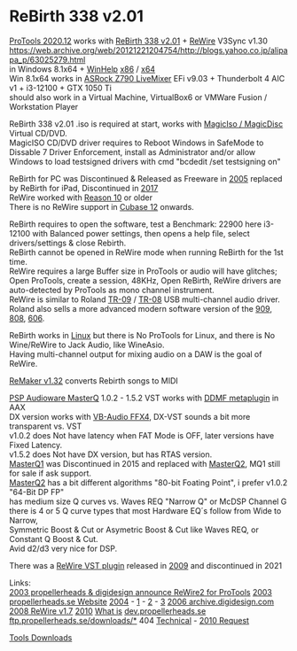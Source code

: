 # ReBirth 338 v2.01

[ProTools 2020.12](https://avidtech.my.salesforce-sites.com/pkb/articles/en_US/Knowledge/Pro-Tools-Operating-System-Compatibility-Chart?retURL=%2Fpkb%2Farticles%2Fcompatibility%2FPro-Tools-Supported-Apple-Computers-and-Operating-Systems&popup=true) works with [ReBirth 338 v2.01](https://en.wikipedia.org/wiki/ReBirth_RB-338) + [ReWire](https://en.wikipedia.org/wiki/ReWire_(software_protocol)) V3Sync v1.30 ﻿https://web.archive.org/web/20121221204754/http://blogs.yahoo.co.jp/alipapa_p/63025279.html </br>
﻿in Windows 8.1x64 + [WinHelp](﻿https://support.microsoft.com/en-us/topic/error-opening-help-in-windows-based-programs-feature-not-included-or-help-not-supported-3c841463-d67c-6062-0ee7-1a149da3973b) [x86](https://www.microsoft.com/en-us/download/details.aspx?id=47667) / [x64](https://www.microsoft.com/en-us/download/details.aspx?id=47671) </br>
Win 8.1x64 works in [ASRock Z790 LiveMixer](https://www.asrock.com/mb/Intel/Z790%20LiveMixer/Specification.asp) EFi v9.03 + Thunderbolt 4 AIC v1 + i3-12100 + GTX 1050 Ti </br>
should also work in a Virtual Machine, VirtualBox6 or VMWare Fusion / Workstation Player </br>

ReBirth 338 v2.01 .iso is required at start, works with [MagicIso / MagicDisc](https://web.archive.org/web/20210516111743/http://www.magiciso.com/tutorials/miso-magicdisc-overview.htm?=mdisc_hlp106) Virtual CD/DVD.</br>
MagicISO CD/DVD driver requires to Reboot Windows in SafeMode to Dissable 7 Driver Enforcement, install as Administrator and/or allow Windows to load testsigned drivers with cmd "bcdedit /set testsigning on" </br>
 
ReBirth for PC was Discontinued & Released as Freeware in [2005](https://web.archive.org/web/20051130043931/http://www.rebirthmuseum.com/) replaced by ReBirth for iPad, Discontinued in [2017](https://help.reasonstudios.com/hc/en-us/articles/360002216853-ReBirth-for-iPad-has-been-discontinued)</br>
ReWire worked with [Reason 10](https://reverb.com/news/how-to-combine-2-daws-with-rewire) or older </br>
There is no ReWire support in [Cubase 12](https://forums.steinberg.net/t/i-didnt-see-where-is-rewire-menu/914704) onwards. </br>

ReBirth requires to open the software, test a Benchmark: 22900 here i3-12100 with Balanced power settings, then opens a help file, select drivers/settings & close Rebirth. </br>
ReBirth cannot be opened in ReWire mode when running ReBirth for the 1st time. </br>
ReWire requires a large Buffer size in ProTools or audio will have glitches; </br>
Open ProTools, create a session, 48KHz, Open ReBirth, ReWire drivers are auto-detected by ProTools as mono channel instrument. </br>
ReWire is similar to Roland [TR-09](https://www.roland.com/us/products/tr-09/) / [TR-08](https://www.roland.com/us/products/tr-08/) USB multi-channel audio driver. </br>
Roland also sells a more advanced modern software version of the [909](https://www.roland.com/us/products/rc_tr-909/), [808](https://www.roland.com/us/products/rc_tr-808/), [606](https://www.roland.com/us/products/rc_tr-606/).

ReBirth works in [Linux](https://ubuntuforums.org/showthread.php?t=846551) but there is No ProTools for Linux, and there is No Wine/ReWire to Jack Audio, like WineAsio. </br>
Having multi-channel output for mixing audio on a DAW is the goal of ReWire. </br>

[ReMaker v1.32](https://nordbeat.com/en/download-center/) converts Rebirth songs to MIDI </br>

[PSP Audioware MasterQ](https://web.archive.org/web/20110207212139/http://pspaudioware.com/plugins/equalizers/psp_masterq/) 1.0.2 - 1.5.2 VST works with [DDMF metaplugin](https://ddmf.eu/metaplugin-chainer-vst-au-rtas-aax-wrapper/) in AAX </br>
DX version works with [VB-Audio FFX4](http://vincent.burel.free.fr/download/index.htm), DX-VST sounds a bit more transparent vs. VST </br>
v1.0.2 does Not have latency when FAT Mode is OFF, later versions have Fixed Latency. </br>
v1.5.2 does Not have DX version, but has RTAS version. </br>
[MasterQ1](https://web.archive.org/web/20110207212139/http://pspaudioware.com/plugins/equalizers/psp_masterq/) was Discontinued in 2015 and replaced with [MasterQ2](https://www.pspaudioware.com/products/psp-masterq2), MQ1 still for sale if ask support. </br>
[MasterQ2](https://www.pspaudioware.com/products/psp-masterq2) has a bit different algorithms "80-bit Foating Point", i prefer v1.0.2 "64-Bit DP FP" </br>
has medium size Q curves vs. Waves REQ "Narrow Q" or McDSP Channel G </br>
there is 4 or 5 Q curve types that most Hardware EQ´s follow from Wide to Narrow,  </br>
Symmetric Boost & Cut or Asymetric Boost & Cut like Waves REQ, or Constant Q Boost & Cut. </br>
Avid d2/d3 very nice for DSP. </br>

There was a [ReWire VST plugin](https://web.archive.org/web/20181102050538/http://energy-xt.com/rewire-vst.html) released in [2009](https://rekkerd.org/xt-software-releases-xt-rewire-vst/) and discontinued in 2021 </br>

Links: </br>
[2003 propellerheads & digidesign announce ReWire2 for ProTools](https://www.mixonline.com/recording/propellerhead-digidesign-announce-rewire2-pro-tools-375894)
[2003 propellerheads.se Website](https://web.archive.org/web/20030429221427/http://www.propellerheads.se/products/rebirth/index.html)
[2004](https://web.archive.org/web/20060703072755/http://www.propellerheads.se/technologies/rewire/index.cfm) - [1](https://web.archive.org/web/20040620015356fw_/http://www.propellerheads.se/technologies/rewire/index.cfm?fuseaction=get_article&article=developer&nc=7618874) - [2](https://web.archive.org/web/20040621040002/http://www.propellerheads.se/developer/index.cfm?fuseaction=mainframe) - [3](https://web.archive.org/web/*/http://propellerheads.se/developer/files/*)
[2006 archive.digidesign.com](https://web.archive.org/web/20060613095751/https://archive.digidesign.com/download/)
[2008 ReWire v1.7](https://web.archive.org/web/20080918060928/http://www.propellerheads.se/download/updates_rewire/index.cfm?fuseaction=displaymain) [2010](https://web.archive.org/web/20100417072540/http://www.propellerheads.se/download/updates_rewire/index.cfm?fuseaction=displaymain)
[What is](https://web.archive.org/web/20100506002107/http://www.propellerheads.se/products/reason/index.cfm?fuseaction=get_article&article=rewire)
[dev.propellerheads.se](https://web.archive.org/web/20040825054454/http://dev.propellerheads.se:80/technologies/index.cfm?fuseaction=mainframe)
[ftp.propellerheads.se/downloads/*](https://web.archive.org/web/*/ftp.propellerheads.se/downloads/*) 404
[Technical](https://web.archive.org/web/20140203073256/http://www.propellerheads.se/developer/index.cfm?fuseaction=get_article&article=rewiretechinfo) - [2010 Request](https://web.archive.org/web/20100830053830/http://www.propellerheads.se/developer/request/index.cfm?fuseaction=displaymain)

[Tools Downloads](https://web.archive.org/web/20090216203806/http://rebirth.cz/downloads.html)
